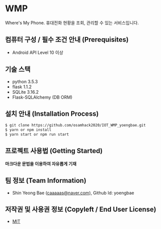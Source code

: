 # WMP

Where's My Phone. 휴대전화 현황을 조회, 관리할 수 있는 서비스입니다.

## 컴퓨터 구성 / 필수 조건 안내 (Prerequisites)
* Android API Level 10 이상

## 기술 스택
 - python 3.5.3
 - flask 1.1.2 
 - SQLite 3.16.2
 - Flask-SQLAlchemy (DB ORM)
  

## 설치 안내 (Installation Process)
```bash
$ git clone https://github.com/osamhack2020/IOT_WMP_yoengbae.git
$ yarn or npm install
$ yarn start or npm run start
```

## 프로젝트 사용법 (Getting Started)
**마크다운 문법을 이용하여 자유롭게 기재**

 
## 팀 정보 (Team Information)
- Shin Yeong Bae (caaaaas@naver.com), Github Id: yoengbae

## 저작권 및 사용권 정보 (Copyleft / End User License)
 * [MIT](https://github.com/osam2020-WEB/Sample-ProjectName-TeamName/blob/master/license.md)
